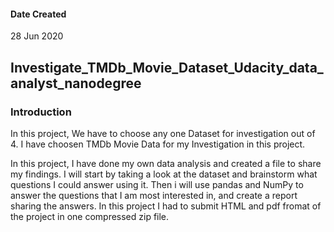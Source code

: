 #### Date Created
28 Jun 2020

## Investigate_TMDb_Movie_Dataset_Udacity_data_analyst_nanodegree
### Introduction
In this project, We have to choose any one Dataset for investigation out of 4. 
I have choosen TMDb Movie Data for my Investigation in this project.

In this project, I have done my own data analysis and created a file to share my findings. 
I will start by taking a look at the dataset and brainstorm what questions I could answer using it. 
Then i will use pandas and NumPy to answer the questions that I am most interested in, and create a report sharing the answers. 
In this project I had to submit HTML and pdf fromat of the project in one compressed zip file.